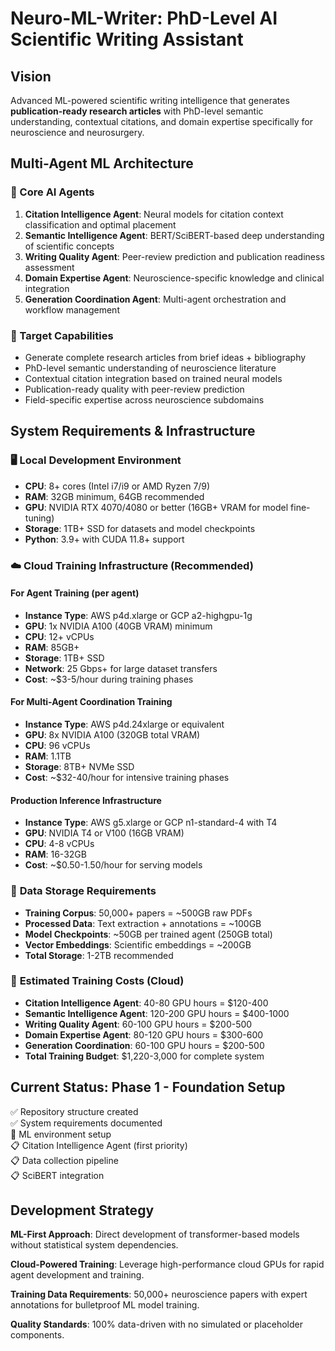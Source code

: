 # Neuro-ML-Writer: PhD-Level AI Scientific Writing Assistant

## Vision
Advanced ML-powered scientific writing intelligence that generates **publication-ready research articles** with PhD-level semantic understanding, contextual citations, and domain expertise specifically for neuroscience and neurosurgery.

## Multi-Agent ML Architecture

### 🧠 Core AI Agents
1. **Citation Intelligence Agent**: Neural models for citation context classification and optimal placement
2. **Semantic Intelligence Agent**: BERT/SciBERT-based deep understanding of scientific concepts
3. **Writing Quality Agent**: Peer-review prediction and publication readiness assessment
4. **Domain Expertise Agent**: Neuroscience-specific knowledge and clinical integration
5. **Generation Coordination Agent**: Multi-agent orchestration and workflow management

### 🎯 Target Capabilities
- Generate complete research articles from brief ideas + bibliography
- PhD-level semantic understanding of neuroscience literature
- Contextual citation integration based on trained neural models
- Publication-ready quality with peer-review prediction
- Field-specific expertise across neuroscience subdomains

## System Requirements & Infrastructure

### 🖥️ **Local Development Environment**
- **CPU**: 8+ cores (Intel i7/i9 or AMD Ryzen 7/9)
- **RAM**: 32GB minimum, 64GB recommended
- **GPU**: NVIDIA RTX 4070/4080 or better (16GB+ VRAM for model fine-tuning)
- **Storage**: 1TB+ SSD for datasets and model checkpoints
- **Python**: 3.9+ with CUDA 11.8+ support

### ☁️ **Cloud Training Infrastructure (Recommended)**

#### **For Agent Training (per agent)**
- **Instance Type**: AWS p4d.xlarge or GCP a2-highgpu-1g
- **GPU**: 1x NVIDIA A100 (40GB VRAM) minimum
- **CPU**: 12+ vCPUs
- **RAM**: 85GB+ 
- **Storage**: 1TB+ SSD
- **Network**: 25 Gbps+ for large dataset transfers
- **Cost**: ~$3-5/hour during training phases

#### **For Multi-Agent Coordination Training**
- **Instance Type**: AWS p4d.24xlarge or equivalent
- **GPU**: 8x NVIDIA A100 (320GB total VRAM)
- **CPU**: 96 vCPUs
- **RAM**: 1.1TB
- **Storage**: 8TB+ NVMe SSD
- **Cost**: ~$32-40/hour for intensive training phases

#### **Production Inference Infrastructure**
- **Instance Type**: AWS g5.xlarge or GCP n1-standard-4 with T4
- **GPU**: NVIDIA T4 or V100 (16GB VRAM)
- **CPU**: 4-8 vCPUs
- **RAM**: 16-32GB
- **Cost**: ~$0.50-1.50/hour for serving models

### 💾 **Data Storage Requirements**
- **Training Corpus**: 50,000+ papers = ~500GB raw PDFs
- **Processed Data**: Text extraction + annotations = ~100GB
- **Model Checkpoints**: ~50GB per trained agent (250GB total)
- **Vector Embeddings**: Scientific embeddings = ~200GB
- **Total Storage**: 1-2TB recommended

### 🧠 **Estimated Training Costs (Cloud)**
- **Citation Intelligence Agent**: 40-80 GPU hours = $120-400
- **Semantic Intelligence Agent**: 120-200 GPU hours = $400-1000  
- **Writing Quality Agent**: 60-100 GPU hours = $200-500
- **Domain Expertise Agent**: 80-120 GPU hours = $300-600
- **Generation Coordination**: 60-100 GPU hours = $200-500
- **Total Training Budget**: $1,220-3,000 for complete system

## Current Status: Phase 1 - Foundation Setup
✅ Repository structure created  
✅ System requirements documented  
🔄 ML environment setup  
📋 Citation Intelligence Agent (first priority)  
📋 Data collection pipeline  
📋 SciBERT integration  

## Development Strategy
**ML-First Approach**: Direct development of transformer-based models without statistical system dependencies.

**Cloud-Powered Training**: Leverage high-performance cloud GPUs for rapid agent development and training.

**Training Data Requirements**: 50,000+ neuroscience papers with expert annotations for bulletproof ML model training.

**Quality Standards**: 100% data-driven with no simulated or placeholder components.